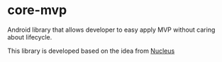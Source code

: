 # core-mvp
Android library that allows developer to easy apply MVP without caring about lifecycle.

This library is developed based on the idea from [Nucleus](https://github.com/konmik/nucleus)


